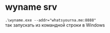 # wyname srv

`.\wyname.exe --addr="whatsyourna.me:8888"`  
так запускать из командной строки в Windows